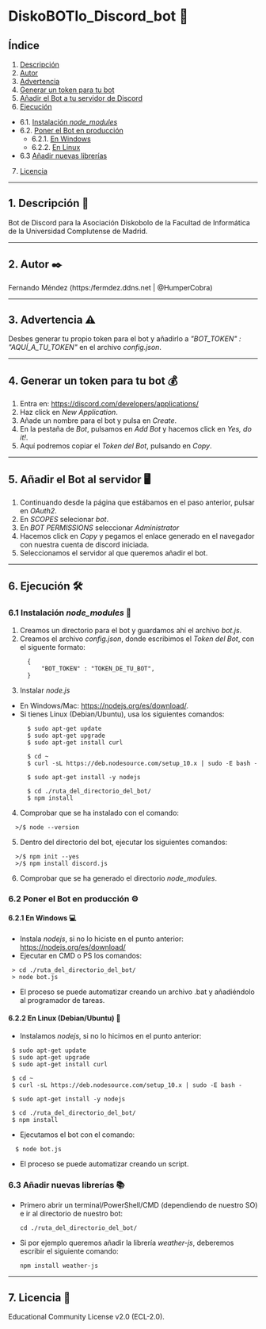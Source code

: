 # DiskoBOTlo_Discord_bot 🤖

## Índice
1. [Descripción](#1-descripción-)
2. [Autor](#2-autor-%EF%B8%8F)
3. [Advertencia](#3-advertencia-%EF%B8%8F)
4. [Generar un token para tu bot](#4-generar-un-token-para-tu-bot-)
5. [Añadir el Bot a tu servidor de Discord](#5-añadir-el-bot-al-servidor-%EF%B8%8F)
6. [Ejecución](#6-ejecución-%EF%B8%8F)
* 6.1. [Instalación _node_modules_](#61-instalación-node_modules-)
* 6.2. [Poner el Bot en producción](#62-poner-el-bot-en-producción-%EF%B8%8F)
   * 6.2.1. [En Windows](#621-en-windows-)
   * 6.2.2. [En Linux](#622-en-linux-debianubuntu-)
* 6.3 [Añadir nuevas librerías](#63-añadir-nuevas-librerías-)
7. [Licencia](#7-licencia-)
***
## 1. Descripción 📖
Bot de Discord para la Asociación Diskobolo de la Facultad de Informática de la Universidad Complutense de Madrid.
***
## 2. Autor ✒️
Fernando Méndez (https:/fermdez.ddns.net | @HumperCobra)
***
## 3. Advertencia ⚠️
Desbes generar tu propio token para el bot y añadirlo a _"BOT_TOKEN" : "AQUÍ_A_TU_TOKEN"_ en el archivo *config.json*.
***
## 4. Generar un token para tu bot 💰
1. Entra en: https://discord.com/developers/applications/
2. Haz click en *New Application*.
3. Añade un nombre para el bot y pulsa en *Create*.
4. En la pestaña de *Bot*, pulsamos en *Add Bot* y hacemos click en *Yes, do it!*.
5. Aquí podremos copiar el *Token del Bot*, pulsando en *Copy*.
***
## 5. Añadir el Bot al servidor 🖥️
1. Continuando desde la página que estábamos en el paso anterior, pulsar en *OAuth2*.
2. En *SCOPES* selecionar *bot*.
3. En *BOT PERMISSIONS* seleccionar *Administrator*
4. Hacemos click en *Copy* y pegamos el enlace generado en el navegador con nuestra cuenta de discord iniciada.
5. Seleccionamos el servidor al que queremos añadir el bot.
***  
## 6. Ejecución 🛠️
### 6.1 Instalación _node_modules_ 🔧
1. Creamos un directorio para el bot y guardamos ahí el archivo *bot.js*.
2. Creamos el archivo *config.json*, donde escribimos el *Token del Bot*, con el siguente formato:
   ```
     {
         "BOT_TOKEN" : "TOKEN_DE_TU_BOT",
     }
   ```
3. Instalar *node.js* 
  * En Windows/Mac: https://nodejs.org/es/download/.
  * Si tienes Linux (Debian/Ubuntu), usa los siguientes comandos:
      ```
        $ sudo apt-get update
        $ sudo apt-get upgrade
        $ sudo apt-get install curl

        $ cd ~
        $ curl -sL https://deb.nodesource.com/setup_10.x | sudo -E bash -

        $ sudo apt-get install -y nodejs

        $ cd ./ruta_del_directorio_del_bot/
        $ npm install
      ```
4. Comprobar que se ha instalado con el comando:
 ```
   >/$ node --version
 ```
5. Dentro del directorio del bot, ejecutar los siguientes comandos:
 ```
   >/$ npm init --yes
   >/$ npm install discord.js
 ```
6. Comprobar que se ha generado el directorio _node_modules_.
### 6.2 Poner el Bot en producción ⚙️
#### 6.2.1 En Windows 💻
* Instala *nodejs*, si no lo hiciste en el punto anterior: https://nodejs.org/es/download/
* Ejecutar en CMD o PS los comandos:
 ```
  > cd ./ruta_del_directorio_del_bot/
  > node bot.js
 ```
* El proceso se puede automatizar creando un archivo .bat y añadiéndolo al programador de tareas.

#### 6.2.2 En Linux (Debian/Ubuntu) 🐧
* Instalamos *nodejs*, si no lo hicimos en el punto anterior:
 ```
  $ sudo apt-get update
  $ sudo apt-get upgrade
  $ sudo apt-get install curl

  $ cd ~
  $ curl -sL https://deb.nodesource.com/setup_10.x | sudo -E bash -

  $ sudo apt-get install -y nodejs

  $ cd ./ruta_del_directorio_del_bot/
  $ npm install
```

* Ejecutamos el bot con el comando:
 ```
   $ node bot.js
 ```

* El proceso se puede automatizar creando un script.

### 6.3 Añadir nuevas librerías 📚
* Primero abrir un terminal/PowerShell/CMD (dependiendo de nuestro SO) e ir al directorio de nuestro bot:
   ```
   cd ./ruta_del_directorio_del_bot/
   ```
* Si por ejemplo queremos añadir la librería _weather-js_, deberemos escribir el siguiente comando:
   ```
   npm install weather-js
   ```
***
## 7. Licencia 📄
Educational Community License v2.0 (ECL-2.0).
